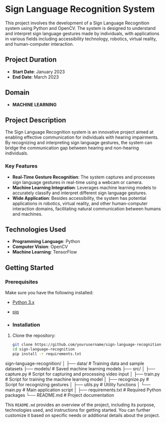 # Sign Language Recognition System

This project involves the development of a Sign Language Recognition system using Python and OpenCV. The system is designed to understand and interpret sign language gestures made by individuals, with applications in various fields including accessibility technology, robotics, virtual reality, and human-computer interaction.

## Project Duration

- **Start Date**: January 2023
- **End Date**: March 2023

## Domain

- **MACHINE LEARNING**

## Project Description

The Sign Language Recognition system is an innovative project aimed at enabling effective communication for individuals with hearing impairments. By recognizing and interpreting sign language gestures, the system can bridge the communication gap between hearing and non-hearing individuals.

### Key Features

- **Real-Time Gesture Recognition**: The system captures and processes sign language gestures in real-time using a webcam or camera.
- **Machine Learning Integration**: Leverages machine learning models to accurately classify and interpret different sign language gestures.
- **Wide Application**: Besides accessibility, the system has potential applications in robotics, virtual reality, and other human-computer interaction domains, facilitating natural communication between humans and machines.

## Technologies Used

- **Programming Language**: Python
- **Computer Vision**: OpenCV
- **Machine Learning**: TensorFlow

## Getting Started

### Prerequisites

Make sure you have the following installed:

- [Python 3.x](https://www.python.org/)
- [pip](https://pip.pypa.io/en/stable/)

- ### Installation

1. Clone the repository:

   ```bash
   git clone https://github.com/yourusername/sign-language-recognition.git
   cd sign-language-recognition
   pip install -r requirements.txt
sign-language-recognition/
│
├── data/                  # Training data and sample datasets
├── models/                # Saved machine learning models
├── src/
│   ├── capture.py         # Script for capturing and processing video input
│   ├── train.py           # Script for training the machine learning model
│   ├── recognize.py       # Script for recognizing gestures
│   ├── utils.py           # Utility functions
│   └── main.py            # Main application script
│
├── requirements.txt       # Required Python packages
└── README.md              # Project documentation


This `README.md` provides an overview of the project, including its purpose, technologies used, and instructions for getting started. You can further customize it based on specific needs or additional details about the project.

